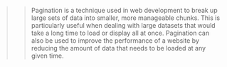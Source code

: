 > > Pagination is a technique used in web development to break up large sets of data into smaller, more manageable chunks. This is particularly useful when dealing with large datasets that would take a long time to load or display all at once. Pagination can also be used to improve the performance of a website by reducing the amount of data that needs to be loaded at any given time.